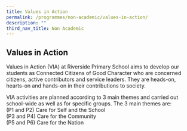 ```yaml
---
title: Values in Action
permalink: /programmes/non-academic/values-in-action/
description: ""
third_nav_title: Non Academic
---
```

## Values in Action


Values in Action (VIA) at Riverside Primary School aims to develop our students as Connected Citizens of Good Character who are concerned citizens, active contributors and service leaders. They are heads-on, hearts-on and hands-on in their contributions to society.

VIA activities are planned according to 3 main themes and carried out school-wide as well as for specific groups. The 3 main themes are:  
(P1 and P2) Care for Self and the School  
(P3 and P4) Care for the Community  
(P5 and P6) Care for the Nation